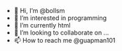 - 👋 Hi, I’m @bollsm
- 👀 I’m interested in programming
- 🌱 I’m currently html
- 💞️ I’m looking to collaborate on ...
- 📫 How to reach me @guapman101

<!---
bollsm/bollsm is a ✨ special ✨ repository because its `README.md` (this file) appears on your GitHub profile.
You can click the Preview link to take a look at your changes.
--->
